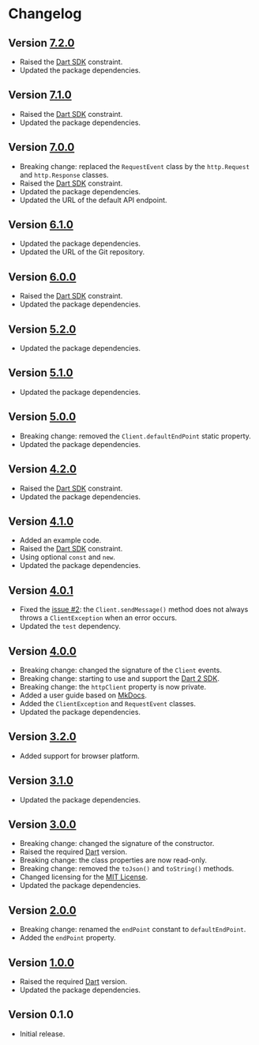 # Changelog

## Version [7.2.0](https://github.com/cedx/free-mobile.dart/compare/v7.1.0...v7.2.0)
- Raised the [Dart SDK](https://dart.dev/tools/sdk) constraint.
- Updated the package dependencies.

## Version [7.1.0](https://github.com/cedx/free-mobile.dart/compare/v7.0.0...v7.1.0)
- Raised the [Dart SDK](https://dart.dev/tools/sdk) constraint.
- Updated the package dependencies.

## Version [7.0.0](https://github.com/cedx/free-mobile.dart/compare/v6.1.0...v7.0.0)
- Breaking change: replaced the `RequestEvent` class by the `http.Request` and `http.Response` classes.
- Raised the [Dart SDK](https://dart.dev/tools/sdk) constraint.
- Updated the package dependencies.
- Updated the URL of the default API endpoint.

## Version [6.1.0](https://github.com/cedx/free-mobile.dart/compare/v6.0.0...v6.1.0)
- Updated the package dependencies.
- Updated the URL of the Git repository.

## Version [6.0.0](https://github.com/cedx/free-mobile.dart/compare/v5.2.0...v6.0.0)
- Raised the [Dart SDK](https://dart.dev/tools/sdk) constraint.
- Updated the package dependencies.

## Version [5.2.0](https://github.com/cedx/free-mobile.dart/compare/v5.1.0...v5.2.0)
- Updated the package dependencies.

## Version [5.1.0](https://github.com/cedx/free-mobile.dart/compare/v5.0.0...v5.1.0)
- Updated the package dependencies.

## Version [5.0.0](https://github.com/cedx/free-mobile.dart/compare/v4.2.0...v5.0.0)
- Breaking change: removed the `Client.defaultEndPoint` static property.
- Updated the package dependencies.

## Version [4.2.0](https://github.com/cedx/free-mobile.dart/compare/v4.1.0...v4.2.0)
- Raised the [Dart SDK](https://dart.dev/tools/sdk) constraint.
- Updated the package dependencies.

## Version [4.1.0](https://github.com/cedx/free-mobile.dart/compare/v4.0.1...v4.1.0)
- Added an example code.
- Raised the [Dart SDK](https://dart.dev/tools/sdk) constraint.
- Using optional `const` and `new`.
- Updated the package dependencies.

## Version [4.0.1](https://github.com/cedx/free-mobile.dart/compare/v4.0.0...v4.0.1)
- Fixed the [issue #2](https://github.com/cedx/free-mobile.dart/issues/2): the `Client.sendMessage()` method does not always throws a `ClientException` when an error occurs.
- Updated the `test` dependency.

## Version [4.0.0](https://github.com/cedx/free-mobile.dart/compare/v3.2.0...v4.0.0)
- Breaking change: changed the signature of the `Client` events.
- Breaking change: starting to use and support the [Dart 2 SDK](https://dart.dev/tools/sdk).
- Breaking change: the `httpClient` property is now private.
- Added a user guide based on [MkDocs](http://www.mkdocs.org).
- Added the `ClientException` and `RequestEvent` classes.
- Updated the package dependencies.

## Version [3.2.0](https://github.com/cedx/free-mobile.dart/compare/v3.1.0...v3.2.0)
- Added support for browser platform.

## Version [3.1.0](https://github.com/cedx/free-mobile.dart/compare/v3.0.0...v3.1.0)
- Updated the package dependencies.

## Version [3.0.0](https://github.com/cedx/free-mobile.dart/compare/v2.0.0...v3.0.0)
- Breaking change: changed the signature of the constructor.
- Raised the required [Dart](https://dart.dev) version.
- Breaking change: the class properties are now read-only.
- Breaking change: removed the `toJson()` and `toString()` methods.
- Changed licensing for the [MIT License](https://opensource.org/licenses/MIT).
- Updated the package dependencies.

## Version [2.0.0](https://github.com/cedx/free-mobile.dart/compare/v1.0.0...v2.0.0)
- Breaking change: renamed the `endPoint` constant to `defaultEndPoint`.
- Added the `endPoint` property.

## Version [1.0.0](https://github.com/cedx/free-mobile.dart/compare/v0.1.0...v1.0.0)
- Raised the required [Dart](https://dart.dev) version.
- Updated the package dependencies.

## Version 0.1.0
- Initial release.
